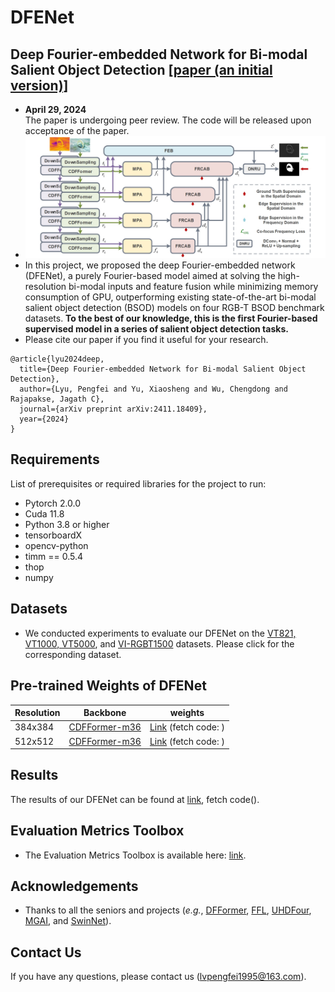 # DFENet
## Deep Fourier-embedded Network for Bi-modal Salient Object Detection [[paper (an initial version)]](https://arxiv.org/abs/2411.18409)
- **April 29, 2024**  
  The paper is undergoing peer review. The code will be released upon acceptance of the paper.
- ![Framework](https://github.com/JoshuaLPF/DFENet/blob/main/Figure/framework.png)
- In this project, we proposed the deep Fourier-embedded network (DFENet), a purely Fourier-based model aimed at solving the high-resolution bi-modal inputs and feature fusion while minimizing memory consumption of GPU, outperforming existing state-of-the-art bi-modal salient object detection (BSOD) models on four RGB-T BSOD benchmark datasets. **To the best of our knowledge, this is the first Fourier-based supervised model in a series of salient object detection tasks.**
- Please cite our paper if you find it useful for your research.
```
@article{lyu2024deep,
  title={Deep Fourier-embedded Network for Bi-modal Salient Object Detection},
  author={Lyu, Pengfei and Yu, Xiaosheng and Wu, Chengdong and Rajapakse, Jagath C},
  journal={arXiv preprint arXiv:2411.18409},
  year={2024}
}
```
## Requirements

List of prerequisites or required libraries for the project to run:

- Pytorch 2.0.0
- Cuda 11.8
- Python 3.8 or higher
- tensorboardX
- opencv-python
- timm == 0.5.4
- thop
- numpy

## Datasets
- We conducted experiments to evaluate our DFENet on the [VT821, VT1000, VT5000](https://github.com/lz118/RGBT-Salient-Object-Detection), and [VI-RGBT1500](https://github.com/huanglm-me/VI-RGBT1500) datasets. Please click for the corresponding dataset.
 
## Pre-trained Weights of DFENet

  Resolution  | Backbone | weights
 ---- | ----- | ------  
 384x384 | [CDFFormer-m36](https://github.com/okojoalg/dfformer/releases/download/weights/cdfformer_m36.pth) | [Link]() (fetch code: )  
 512x512 | [CDFFormer-m36](https://github.com/okojoalg/dfformer/releases/download/weights/cdfformer_m36.pth) | [Link]() (fetch code: )  

## Results
The results of our DFENet can be found at [link](), fetch code().

## Evaluation Metrics Toolbox
- The Evaluation Metrics Toolbox is available here: [link](https://github.com/jiwei0921/Saliency-Evaluation-Toolbox).

## Acknowledgements
- Thanks to all the seniors and projects (*e.g.*, [DFFormer](https://github.com/okojoalg/dfformer), [FFL](https://github.com/EndlessSora/focal-frequency-loss), [UHDFour](https://li-chongyi.github.io/UHDFour/), [MGAI](https://github.com/huanglm-me/VI-RGBT1500), and [SwinNet](https://github.com/okojoalg/dfformer)).

## Contact Us
If you have any questions, please contact us (lvpengfei1995@163.com).

